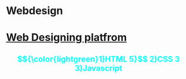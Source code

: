 # Webdesign
<h1><u>Web Designing platfrom</u></h1>
<div align="center">  
<h2>
<font color="cyan">
$${\color{lightgreen}1)HTML 5}$$
2)CSS 3
<br>
3)Javascript
</h2>
</font>
</div>